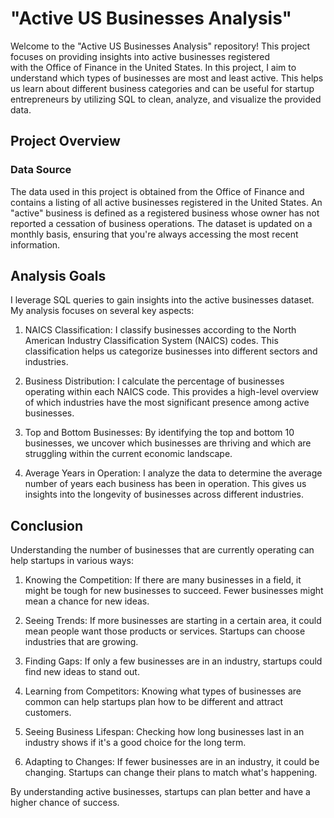 # "Active US Businesses Analysis"

Welcome to the "Active US Businesses Analysis" repository! This project focuses on providing insights into active businesses registered \
with the Office of Finance in the United States. In this project, I aim to understand which types of businesses are most and least active. 
This helps us learn about different business categories and can be useful for startup entrepreneurs by utilizing SQL to clean, analyze, and visualize the provided data.

## Project Overview
### Data Source

The data used in this project is obtained from the Office of Finance and contains a listing of all active businesses registered in the United States. An "active" business is defined as a registered business whose owner has not reported a cessation of business operations. The dataset is updated on a monthly basis, ensuring that you're always accessing the most recent information.

## Analysis Goals

I leverage SQL queries to gain insights into the active businesses dataset. My analysis focuses on several key aspects:

1. NAICS Classification: I classify businesses according to the North American Industry Classification System (NAICS) codes. This classification helps us categorize businesses into different sectors and industries.

2. Business Distribution: I calculate the percentage of businesses operating within each NAICS code. This provides a high-level overview of which industries have the most significant presence among active businesses.

3. Top and Bottom Businesses: By identifying the top and bottom 10 businesses, we uncover which businesses are thriving and which are struggling within the current economic landscape.

4. Average Years in Operation: I analyze the data to determine the average number of years each business has been in operation. This gives us insights into the longevity of businesses across different industries.


## Conclusion


Understanding the number of businesses that are currently operating can help startups in various ways:

1. Knowing the Competition: If there are many businesses in a field, it might be tough for new businesses to succeed. Fewer businesses might mean a chance for new ideas.

2. Seeing Trends: If more businesses are starting in a certain area, it could mean people want those products or services. Startups can choose industries that are growing.

3. Finding Gaps: If only a few businesses are in an industry, startups could find new ideas to stand out.

4. Learning from Competitors: Knowing what types of businesses are common can help startups plan how to be different and attract customers.

5. Seeing Business Lifespan: Checking how long businesses last in an industry shows if it's a good choice for the long term.

6. Adapting to Changes: If fewer businesses are in an industry, it could be changing. Startups can change their plans to match what's happening.

By understanding active businesses, startups can plan better and have a higher chance of success.
